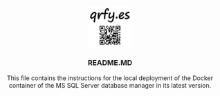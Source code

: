 <!-- PROJECT LOGO -->
<br />
<div align="center">
  <img src="images/qrfy.jpg" style="display: block;  margin-left: auto;  margin-right: auto;  width: 20%;">
  <h3 align="center">README.MD</h3>

  <p align="center">
    This file contains the instructions for the local deployment of the Docker container of the MS SQL Server database manager in its latest version.
    <br />
  </p>
</div>
